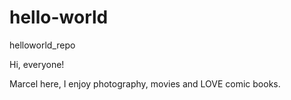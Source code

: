# hello-world
helloworld_repo

Hi, everyone!

Marcel here, I enjoy photography, movies and LOVE comic books.


